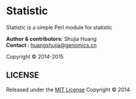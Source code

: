 Statistic
======
Statistic is a simple Perl module for statistic

__Author & contributors:__ Shujia Huang              <br/>
__Contact              :__ huangshujia@genomics.cn   <br/>

Copyright &copy; 2014-2015

LICENSE
--------

Released under the [MIT License](http://opensource.org/licenses/MIT)
Copyright &copy; 2014


